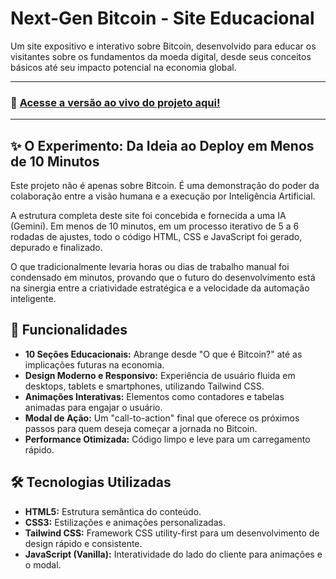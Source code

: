 # Next-Gen Bitcoin - Site Educacional

Um site expositivo e interativo sobre Bitcoin, desenvolvido para educar os visitantes sobre os fundamentos da moeda digital, desde seus conceitos básicos até seu impacto potencial na economia global.

---

### 🔗 **[Acesse a versão ao vivo do projeto aqui!](https://next-gen-bitcoin-production.up.railway.app/)**

---

## ✨ O Experimento: Da Ideia ao Deploy em Menos de 10 Minutos

Este projeto não é apenas sobre Bitcoin. É uma demonstração do poder da colaboração entre a visão humana e a execução por Inteligência Artificial.

A estrutura completa deste site foi concebida e fornecida a uma IA (Gemini). Em menos de 10 minutos, em um processo iterativo de 5 a 6 rodadas de ajustes, todo o código HTML, CSS e JavaScript foi gerado, depurado e finalizado.

O que tradicionalmente levaria horas ou dias de trabalho manual foi condensado em minutos, provando que o futuro do desenvolvimento está na sinergia entre a criatividade estratégica e a velocidade da automação inteligente.

## 🚀 Funcionalidades

- **10 Seções Educacionais:** Abrange desde "O que é Bitcoin?" até as implicações futuras na economia.
- **Design Moderno e Responsivo:** Experiência de usuário fluida em desktops, tablets e smartphones, utilizando Tailwind CSS.
- **Animações Interativas:** Elementos como contadores e tabelas animadas para engajar o usuário.
- **Modal de Ação:** Um "call-to-action" final que oferece os próximos passos para quem deseja começar a jornada no Bitcoin.
- **Performance Otimizada:** Código limpo e leve para um carregamento rápido.

## 🛠️ Tecnologias Utilizadas

- **HTML5:** Estrutura semântica do conteúdo.
- **CSS3:** Estilizações e animações personalizadas.
- **Tailwind CSS:** Framework CSS utility-first para um desenvolvimento de design rápido e consistente.
- **JavaScript (Vanilla):** Interatividade do lado do cliente para animações e o modal.
